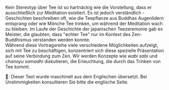 <p>Kein Stereotyp über Tee ist so hartnäckig wie die Vorstellung, dass er ausschließlich zur Meditation existiert. Es ist jedoch verständlich - Geschichten beschreiben oft, wie die Teepflanze aus Buddhas Augenlidern entsprang oder wie Mönche Tee trinken, um während der Meditation wach zu bleiben. Im Laufe der Geschichte der japanischen Teezeremonie gab es Meister, die glaubten, dass "echter Tee" nur im Kontext des Zen-Buddhismus verstanden werden konnte.<br />Während diese Vortragsreihe viele verschiedene Möglichkeiten aufzeigt, sich mit Tee zu beschäftigen, konzentriert sich diese spezielle Präsentation auf seine Verbindung zum Zen. Wir werden Konzepte wie <em>wabi sabi</em> und <em>chanoyu samadhi</em> diskutieren, die Erleuchtung, die durch das Trinken von Tee kommt.</p>
👾: Dieser Text wurde maschinell aus dem Englischen übersetzt. Bei Unstimmigkeiten konsultieren Sie bitte die englische Seite.
